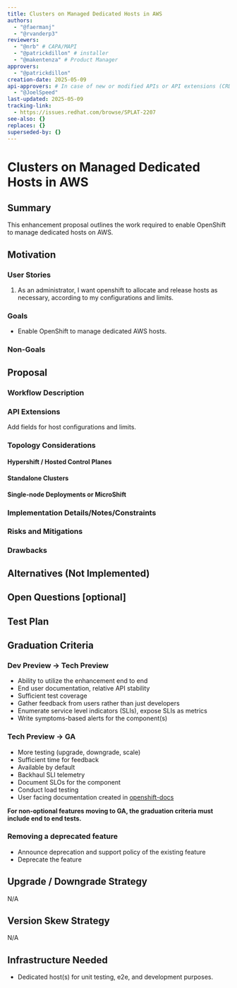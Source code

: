```yaml
---
title: Clusters on Managed Dedicated Hosts in AWS
authors:
  - "@faermanj"
  - "@rvanderp3"
reviewers:
  - "@nrb" # CAPA/MAPI
  - "@patrickdillon" # installer 
  - "@makentenza" # Product Manager
approvers: 
  - "@patrickdillon"
creation-date: 2025-05-09
api-approvers: # In case of new or modified APIs or API extensions (CRDs, aggregated apiservers, webhooks, finalizers). If there is no API change, use "None"
  - "@JoelSpeed"
last-updated: 2025-05-09
tracking-link: 
  - https://issues.redhat.com/browse/SPLAT-2207
see-also: {}
replaces: {}
superseded-by: {}
---
```


# Clusters on Managed Dedicated Hosts in AWS

## Summary

This enhancement proposal outlines the work required to enable OpenShift to manage dedicated hosts on AWS. 

## Motivation

### User Stories

1. As an administrator, I want openshift to allocate and release hosts as necessary, according to my configurations and limits.

### Goals

- Enable OpenShift to manage dedicated AWS hosts.

### Non-Goals


## Proposal


### Workflow Description

### API Extensions

Add fields for host configurations and limits.

### Topology Considerations


#### Hypershift / Hosted Control Planes

#### Standalone Clusters

#### Single-node Deployments or MicroShift

### Implementation Details/Notes/Constraints


### Risks and Mitigations


### Drawbacks


## Alternatives (Not Implemented)


## Open Questions [optional]

## Test Plan

## Graduation Criteria

### Dev Preview -> Tech Preview

- Ability to utilize the enhancement end to end
- End user documentation, relative API stability
- Sufficient test coverage
- Gather feedback from users rather than just developers
- Enumerate service level indicators (SLIs), expose SLIs as metrics
- Write symptoms-based alerts for the component(s)

### Tech Preview -> GA

- More testing (upgrade, downgrade, scale)
- Sufficient time for feedback
- Available by default
- Backhaul SLI telemetry
- Document SLOs for the component
- Conduct load testing
- User facing documentation created in [openshift-docs](https://github.com/openshift/openshift-docs/)

**For non-optional features moving to GA, the graduation criteria must include
end to end tests.**

### Removing a deprecated feature

- Announce deprecation and support policy of the existing feature
- Deprecate the feature

## Upgrade / Downgrade Strategy

N/A

## Version Skew Strategy

N/A

## Infrastructure Needed

- Dedicated host(s) for unit testing, e2e, and development purposes.